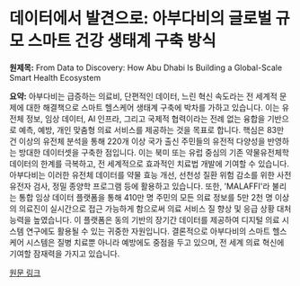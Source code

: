 # 데이터에서 발견으로: 아부다비의 글로벌 규모 스마트 건강 생태계 구축 방식

**원제목:** From Data to Discovery: How Abu Dhabi Is Building a Global-Scale Smart Health Ecosystem

**요약:** 아부다비는 급증하는 의료비, 단편적인 데이터, 느린 혁신 속도라는 전 세계적 문제에 대한 해결책으로 스마트 헬스케어 생태계 구축에 박차를 가하고 있습니다.  이는 유전체 정보, 임상 데이터, AI 인프라, 그리고 국제적 협력이라는 전례 없는 융합을 기반으로 예측, 예방, 개인 맞춤형 의료 서비스를 제공하는 것을 목표로 합니다.  핵심은 83만 건 이상의 유전체 분석을 통해 220개 이상 국가 출신 주민들의 유전적 다양성을 반영하는 방대한 데이터셋을 구축한 점입니다. 이는 북미 또는 유럽 중심의 기존 약물유전체학 데이터의 한계를 극복하고, 전 세계적으로 효과적인 치료법 개발에 기여할 수 있습니다.  아부다비는 이러한 유전체 데이터를 약물 효능 개선, 선천성 질환 위험 감소를 위한 사전 유전자 검사, 정밀 종양학 프로그램 등에 활용하고 있습니다.  또한,  'MALAFFI'라 불리는 통합 임상 데이터 플랫폼을 통해 410만 명 주민의 모든 의료 정보를  5만 2천 명 이상의 의료진이 실시간으로 접근 가능하게 함으로써 의료 서비스 질 향상 및 응급 상황 대처 능력을 높였습니다. 이 플랫폼은 동의 기반의 장기간 데이터를 제공하여 디지털 의료 시스템 연구에도 활용될 수 있는 귀중한 자원입니다.  결론적으로 아부다비의 스마트 헬스케어 시스템은 질병 치료뿐 아니라 예방에도 중점을 두고 있으며,  전 세계 의료 혁신에 기여할 잠재력을 가지고 있습니다.

[원문 링크](https://www.geneonline.com/from-data-to-discovery-how-abu-dhabi-is-building-a-global-scale-smart-health-ecosystem/)
